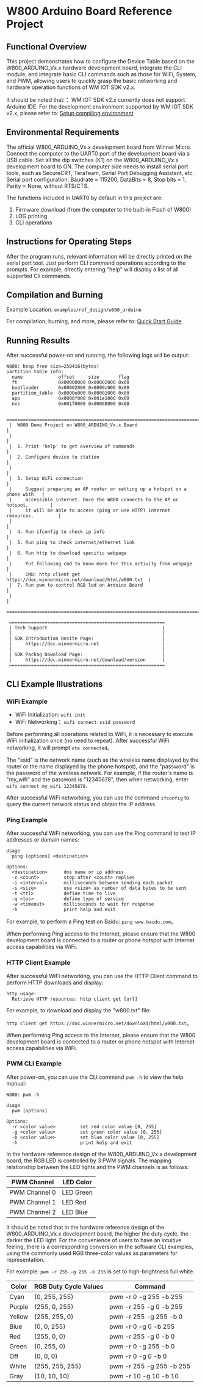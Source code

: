 # W800 Arduino Board Reference Project

## Functional Overview

This project demonstrates how to configure the Device Table based on the W800_ARDUINO_Vx.x hardware development board, integrate the CLI module, and integrate basic CLI commands such as those for WiFi, System, and PWM, allowing users to quickly grasp the basic networking and hardware operation functions of WM IOT SDK v2.x.

It should be noted that:：
WM IOT SDK v2.x currently does not support Arduino IDE.
For the development environment supported by WM IOT SDK v2.x, please refer to: [Setup compiling environment](https://doc.winnermicro.net/w800/en/latest/get_started/index.html#compiling-environment)


## Environmental Requirements

The official W800_ARDUINO_Vx.x development board from Winner Micro. Connect the computer to the UART0 port of the development board via a USB cable.
Set all the dip switches (K1) on the W800_ARDUINO_Vx.x development board to ON.
The computer side needs to install serial port tools, such as SecureCRT, TeraTeam, Serial Port Debugging Assistant, etc.
Serial port configuration: Baudrate = 115200, DataBits = 8, Stop bits = 1, Parity = None, without RTS/CTS.

The functions included in UART0 by default in this project are:
1. Firmware download (from the computer to the built-in Flash of W800)
2. LOG printing
3. CLI operations

## Instructions for Operating Steps

After the program runs, relevant information will be directly printed on the serial port tool. Just perform CLI command operations according to the prompts.
For example, directly entering "help" will display a list of all supported Cli commands.

## Compilation and Burning

Example Location: `examples/ref_design/w800_arduino`

For compilation, burning, and more, please refer to: [Quick Start Guide](https://doc.winnermicro.net/w800/en/latest/get_started/index.html)


## Running Results

After successful power-on and running, the following logs will be output:

```
W800: heap free size=258416(bytes)
partition table info:
  name             offset     size       flag
  ft               0x00000000 0x00002000 0x00
  bootloader       0x00002000 0x0000c000 0x00
  partition_table  0x0000e000 0x00001000 0x00
  app              0x0000f000 0x001e1000 0x00
  nvs              0x001f0000 0x00008000 0x00

 ================================================================================
 |  W800 Demo Project on W800_ARDUINO_Vx.x Board                                |
 |                                                                              |
 |  1. Print 'help' to get overview of commands                                 |
 |  2. Configure device to station                                              |
 |                                                                              |
 |  3. Setup WiFi connection                                                    |
 |     Suggest preparing an AP router or setting up a hotspot on a phone with   |
 |     accessible internet. Once the W800 connects to the AP or hotspot,        |
 |     it will be able to access (ping or use HTTP) internet resources.         |
 |                                                                              |
 |  4. Run ifconfig to check ip info                                            |
 |  5. Run ping to check internet/ethernet link                                 |
 |  6. Run http to download specific webpage                                    |
 |     Put following cmd to know more for this activity from webpage            |
 |     CMD: http client get https://doc.winnermicro.net/download/html/w800.txt  |
 |  7. Run pwm to control RGB led on Arduino Board                              |
 |                                                                              |
 ================================================================================

 =========================================================
 | Tech Support                                          |
 |                                                       |
 | SDK Introduction Onsite Page:                         |
 |     https://doc.winnermicro.net                       |
 |                                                       |
 | SDK Packag Download Page:                             |
 |     https://doc.winnermicro.net/download/version      |
 =========================================================
```

## CLI Example Illustrations
### WiFi Example

- WiFi Initialization: `wifi init`
- WiFi Networking： `wifi connect ssid password`

Before performing all operations related to WiFi, it is necessary to execute WiFi initialization once (no need to repeat). After successful WiFi networking, it will prompt `sta connected`。

The "ssid" is the network name (such as the wireless name displayed by the router or the name displayed by the phone hotspot), and the "password" is the password of the wireless network. For example, if the router's name is "my_wifi" and the password is "12345678", then when networking, enter `wifi connect my_wifi 12345678`.

After successful WiFi networking, you can use the command `ifconfig` to query the current network status and obtain the IP address.

### Ping Example

After successful WiFi networking, you can use the Ping command to test IP addresses or domain names:

```
Usage
  ping [options] <destination>

Options:
  <destination>      dns name or ip address
  -c <count>         stop after <count> replies
  -i <interval>      milliseconds between sending each packet
  -s <size>          use <size> as number of data bytes to be sent
  -t <ttl>           define time to live
  -q <tos>           define type of service
  -w <timeout>       milliseconds to wait for response
  -h                 print help and exit
```

For example, to perform a Ping test on Baidu: `ping www.baidu.com`。

When performing Ping access to the Internet, please ensure that the W800 development board is connected to a router or phone hotspot with Internet access capabilities via WiFi.

### HTTP Client Example

After successful WiFi networking, you can use the HTTP Client command to perform HTTP downloads and display:

```
http usage:
  Retrieve HTTP resources: http client get [url]
```

For example, to download and display the "w800.txt" file:

`http client get https://doc.winnermicro.net/download/html/w800.txt`。

When performing Ping access to the Internet, please ensure that the W800 development board is connected to a router or phone hotspot with Internet access capabilities via WiFi.


### PWM CLI Example

After power-on, you can use the CLI command `pwm -h` to view the help manual:

```
W800: pwm -h

Usage
  pwm [options]

Options:
  -r <color value>         set red color value [0, 255]
  -g <color value>         set green color value [0, 255]
  -b <color value>         set blue color value [0, 255]
  -h                       print help and exit
```

In the hardware reference design of the W800_ARDUINO_Vx.x development board, the RGB LED is controlled by 3 PWM signals. The mapping relationship between the LED lights and the PWM channels is as follows:

| PWM Channel | LED Color |
|-------------|-----------|
| PWM Channel 0 | LED Green |
| PWM Channel 1 | LED Red   |
| PWM Channel 2 | LED Blue |

It should be noted that in the hardware reference design of the W800_ARDUINO_Vx.x development board, the higher the duty cycle, the darker the LED light. For the convenience of users to have an intuitive feeling, there is a corresponding conversion in the software CLI examples, using the commonly used RGB three-color values as parameters for representation.

For example: `pwm -r 255 -g 255 -b 255` is set to high-brightness full white.

| Color  | RGB Duty Cycle Values  | Command                                |
| ------ | ---------------------- | -------------------------------------- |
| Cyan   | (0, 255, 255)          | pwm -r 0 -g 255 -b 255                 |
| Purple | (255, 0, 255)          | pwm -r 255 -g 0 -b 255                 |
| Yellow | (255, 255, 0)          | pwm -r 255 -g 255 -b 0                 |
| Blue   | (0, 0, 255)            | pwm -r 0 -g 0 -b 255                   |
| Red    | (255, 0, 0)            | pwm -r 255 -g 0 -b 0                   |
| Green  | (0, 255, 0)            | pwm -r 0 -g 255 -b 0                   |
| Off    | (0, 0, 0)              | pwm -r 0 -g 0 -b 0                     |
| White  | (255, 255, 255)        | pwm -r 255 -g 255 -b 255               |
| Gray   | (10, 10, 10)           | pwm -r 10 -g 10 -b 10                  |

